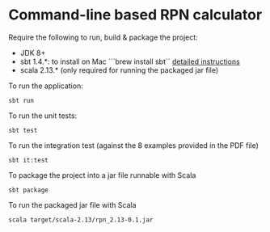 # Command-line based RPN calculator

Require the following to run, build & package the project:
- JDK 8+
- sbt 1.4.*: to install on Mac ```brew install sbt`` [detailed instructions](https://www.scala-sbt.org/1.x/docs/Installing-sbt-on-Mac.html)
- scala 2.13.* (only required for running the packaged jar file)

To run the application:
```
sbt run
```

To run the unit tests:
```
sbt test
```

To run the integration test (against the 8 examples provided in the PDF file)
```
sbt it:test
```

To package the project into a jar file runnable with Scala
```
sbt package
```

To run the packaged jar file with Scala
```
scala target/scala-2.13/rpn_2.13-0.1.jar
```